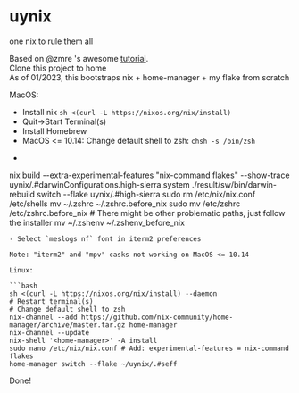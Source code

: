 # uynix
one nix to rule them all

Based on @zmre 's awesome [tutorial](https://github.com/zmre/mac-nix-simple-example).  
Clone this project to home  
As of 01/2023, this bootstraps nix + home-manager + my flake from scratch  

MacOS:

- Install nix `sh <(curl -L https://nixos.org/nix/install)`
- Quit->Start Terminal(s)
- Install Homebrew
- MacOS <= 10.14: Change default shell to zsh: `chsh -s /bin/zsh`
- ```bash
nix build --extra-experimental-features "nix-command flakes" --show-trace uynix/.#darwinConfigurations.high-sierra.system
./result/sw/bin/darwin-rebuild switch --flake uynix/.#high-sierra
sudo rm /etc/nix/nix.conf /etc/shells
mv ~/.zshrc ~/.zshrc.before_nix
sudo mv /etc/zshrc /etc/zshrc.before_nix # There might be other problematic paths, just follow the installer
mv ~/.zshenv ~/.zshenv_before_nix
```
- Select `meslogs nf` font in iterm2 preferences

Note: "iterm2" and "mpv" casks not working on MacOS <= 10.14

Linux:

```bash
sh <(curl -L https://nixos.org/nix/install) --daemon
# Restart terminal(s)
# Change default shell to zsh
nix-channel --add https://github.com/nix-community/home-manager/archive/master.tar.gz home-manager
nix-channel --update
nix-shell '<home-manager>' -A install
sudo nano /etc/nix/nix.conf # Add: experimental-features = nix-command flakes
home-manager switch --flake ~/uynix/.#seff
```
Done!
